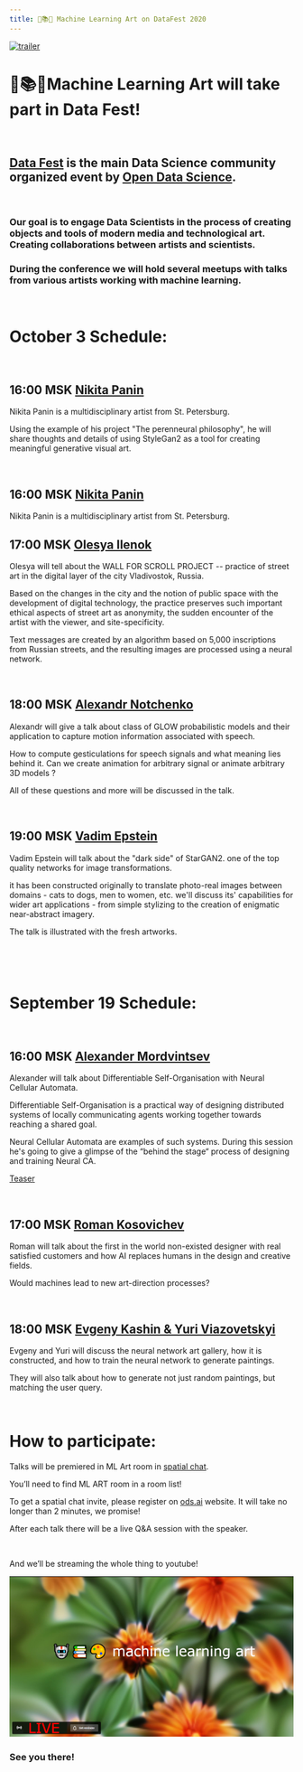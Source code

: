 ```yaml
---
title: 🤖📚🎨 Machine Learning Art on DataFest 2020
---
```

[![trailer](https://fest.ai/2020/static/img/design/fest_global_white_fill.svg)](https://youtu.be/SbrdVdvtgVw)

# 🤖📚🎨Machine Learning Art will take part in Data Fest!
&nbsp;
## [Data Fest](https://fest.ai/2020) is the main Data Science community organized event by [Open Data Science](https://ods.ai).

&nbsp;

### Our goal is to engage Data Scientists in the process of creating objects and tools of modern media and technological art. Creating collaborations between artists and scientists.
### During the conference we will hold several meetups with talks from various artists working with machine learning. 


&nbsp;


# October 3 Schedule:

&nbsp;

## 16:00 MSK [Nikita Panin](https://nikitapanin.com/)
Nikita Panin is a multidisciplinary artist from St. Petersburg. 

Using the example of his project "The perenneural philosophy", he will share thoughts and details of using StyleGan2 as a tool for creating meaningful generative visual art.

&nbsp;

## 16:00 MSK [Nikita Panin](https://nikitapanin.com/)
Nikita Panin is a multidisciplinary artist from St. Petersburg. 


## 17:00 MSK [Olesya Ilenok](https://www.instagram.com/wall_for_scroll/)
Olesya will tell about the WALL FOR SCROLL PROJECT -- practice of street art in the digital layer of the city Vladivostok, Russia. 

Based on the changes in the city and the notion of public space with the development of digital technology, the practice preserves such important ethical aspects of street art as anonymity, the sudden encounter of the artist with the viewer, and site-specificity. 

Text messages are created by an algorithm based on 5,000 inscriptions from Russian streets, and the resulting images are processed using a neural network.

&nbsp;


## 18:00 MSK [Alexandr Notchenko](https://github.com/gangiman)

Alexandr  will give a talk about class of GLOW probabilistic models and their application to capture motion information associated with speech. 

How to compute gesticulations for speech signals and what meaning lies behind it. Can we create animation for arbitrary signal or animate arbitrary 3D models ?  

All of these questions and more will be discussed in the talk.

&nbsp;



## 19:00 MSK [Vadim Epstein](http://eps.here.ru/)

Vadim Epstein will talk about the "dark side" of StarGAN2. one of the top quality networks for image transformations.

it has been constructed originally to translate photo-real images between domains - cats to dogs, men to women, etc. we'll discuss its' capabilities for wider art applications - from simple stylizing to the creation of enigmatic near-abstract imagery. 

The talk is illustrated with the fresh artworks.

&nbsp;

&nbsp;

# September 19 Schedule:

&nbsp;

## 16:00 MSK [Alexander Mordvintsev](https://twitter.com/zzznah)
Alexander will talk about Differentiable Self-Organisation with Neural Cellular Automata.

Differentiable Self-Organisation is a practical way of designing distributed systems of locally communicating agents working together towards reaching a shared goal.

Neural Cellular Automata are examples of such systems. During this session he's going to give a glimpse of the “behind the stage“ process of designing and training Neural CA.

[Teaser](https://youtu.be/zRje8tRjcz8)

&nbsp;

## 17:00 MSK [Roman Kosovichev](https://www.artlebedev.com/romandkos/)
Roman will talk about the first in the world non-existed designer with real satisfied customers and how AI replaces humans in the design and creative fields. 

Would machines lead to new art-direction processes?

&nbsp;

## 18:00 MSK [Evgeny Kashin & Yuri Viazovetskyi](https://mlart.org/datafest)
Evgeny and Yuri will discuss the neural network art gallery, how it is constructed, and how to train the neural network to generate paintings. 

They will also talk about how to generate not just random paintings, but matching the user query.

&nbsp;

# How to participate:
Talks will be premiered in ML Art room in [spatial chat](https://spatial.chat/s/ods). 

You’ll need to find ML ART room in a room list!

To get a spatial chat invite, please register on [ods.ai](https://ods.ai) website. It will take no longer than 2 minutes, we promise! 

After each talk there will be a live Q&A session with the speaker.

&nbsp;

And we’ll be streaming the whole thing to youtube!

[![LIVE](images/ml_art_live_640.png)](https://youtu.be/SbrdVdvtgVw)

### See you there!
